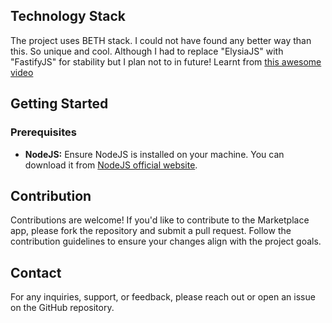 ## Technology Stack

The project uses BETH stack. I could not have found any better way than this. So unique and cool. Although I had to replace "ElysiaJS" with "FastifyJS" for stability but I plan not to in future!
Learnt from [this awesome video](https://www.youtube.com/watch?v=cpzowDDJj24)

## Getting Started

### Prerequisites

- **NodeJS:** Ensure NodeJS is installed on your machine. You can download it from [NodeJS official website](https://nodejs.org/).


## Contribution

Contributions are welcome! If you'd like to contribute to the Marketplace app, please fork the repository and submit a pull request. Follow the contribution guidelines to ensure your changes align with the project goals.


## Contact

For any inquiries, support, or feedback, please reach out or open an issue on the GitHub repository.


